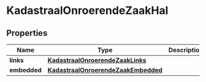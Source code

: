 

# KadastraalOnroerendeZaakHal

## Properties

Name | Type | Description | Notes
------------ | ------------- | ------------- | -------------
**links** | [**KadastraalOnroerendeZaakLinks**](KadastraalOnroerendeZaakLinks.md) |  |  [optional]
**embedded** | [**KadastraalOnroerendeZaakEmbedded**](KadastraalOnroerendeZaakEmbedded.md) |  |  [optional]



